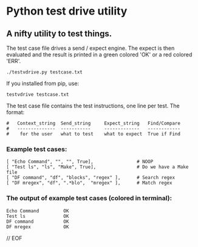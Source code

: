 # Python test drive utility

## A nifty utility to test things.

 The test case file drives a send / expect engine. The expect is then evaluated and
the result is printed in a green colored 'OK' or a red colored 'ERR'.

    ./testvdrive.py testcase.txt

If you installed from pip, use:

    testvdrive testcase.txt

The test case file contains the test instructions, one line per test. The format:

    #   Context_string  Send_string     Expect_string   Find/Compare
    #   --------------  -----------     -------------   ------------
    #    for the user   what to test    what to expect  True if Find


### Example test cases:

    [ "Echo Command", "", "", True],                # NOOP
    [ "Test ls", "ls", "Make", True],               # Do we have a Make file
    [ "DF command", "df", "blocks", "regex" ],      # Search regex
    [ "DF mregex", "df", ".*blo",  "mregex" ],      # Match regex

### The output of example test cases (colored in terminal):

    Echo Command     	 OK
    Test ls          	 OK
    DF command       	 OK
    DF mregex        	 OK

// EOF
